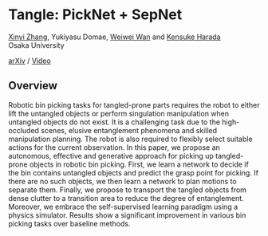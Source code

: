 # Tangle: PickNet + SepNet

[Xinyi Zhang](http://xinyiz0931.github.io), Yukiyasu Domae, [Weiwei Wan](https://wanweiwei07.github.io/) and [Kensuke Harada](https://www.roboticmanipulation.org/members2/kensuke-harada/)      
Osaka University

[arXiv](https://arxiv.org) / [Video](https://www.youtube.com)  

## Overview  

<!-- ![teaser](image/harness_picking.jpg)  -->

Robotic bin picking tasks for tangled-prone parts requires the robot to either lift the untangled objects or perform singulation manipulation when untangled objects do not exist. It is a challenging task due to the high-occluded scenes, elusive entanglement phenomena and skilled manipulation planning. The robot is also required to flexibly select suitable actions for the current observation. In this paper, we propose an autonomous, effective and generative approach for picking up tangled-prone objects in robotic bin picking. First, we learn a network to decide if the bin contains untangled objects and predict the grasp point for picking. If there are no such objects, we then learn a network to plan motions to separate them. Finally, we propose to transport the tangled objects from dense clutter to a transition area to reduce the degree of entanglement. Moreover, we embrace the self-supervised learning paradigm using a physics simulator. Results show a significant improvement in various bin picking tasks over baseline methods. 

